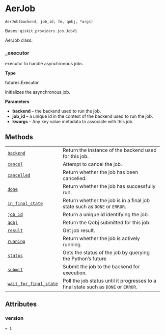 # AerJob

`AerJob(backend, job_id, fn, qobj, *args)`

Bases: `qiskit.providers.job.JobV1`

AerJob class.

### \_executor

executor to handle asynchronous jobs

**Type**

futures.Executor

Initializes the asynchronous job.

**Parameters**

*   **backend** – the backend used to run the job.
*   **job\_id** – a unique id in the context of the backend used to run the job.
*   **kwargs** – Any key value metadata to associate with this job.

## Methods

|                                                                                                                                                                                |                                                                                     |
| ------------------------------------------------------------------------------------------------------------------------------------------------------------------------------ | ----------------------------------------------------------------------------------- |
| [`backend`](qiskit.providers.aer.AerJob.backend#qiskit.providers.aer.AerJob.backend "qiskit.providers.aer.AerJob.backend")                                                     | Return the instance of the backend used for this job.                               |
| [`cancel`](qiskit.providers.aer.AerJob.cancel#qiskit.providers.aer.AerJob.cancel "qiskit.providers.aer.AerJob.cancel")                                                         | Attempt to cancel the job.                                                          |
| [`cancelled`](qiskit.providers.aer.AerJob.cancelled#qiskit.providers.aer.AerJob.cancelled "qiskit.providers.aer.AerJob.cancelled")                                             | Return whether the job has been cancelled.                                          |
| [`done`](qiskit.providers.aer.AerJob.done#qiskit.providers.aer.AerJob.done "qiskit.providers.aer.AerJob.done")                                                                 | Return whether the job has successfully run.                                        |
| [`in_final_state`](qiskit.providers.aer.AerJob.in_final_state#qiskit.providers.aer.AerJob.in_final_state "qiskit.providers.aer.AerJob.in_final_state")                         | Return whether the job is in a final job state such as `DONE` or `ERROR`.           |
| [`job_id`](qiskit.providers.aer.AerJob.job_id#qiskit.providers.aer.AerJob.job_id "qiskit.providers.aer.AerJob.job_id")                                                         | Return a unique id identifying the job.                                             |
| [`qobj`](qiskit.providers.aer.AerJob.qobj#qiskit.providers.aer.AerJob.qobj "qiskit.providers.aer.AerJob.qobj")                                                                 | Return the Qobj submitted for this job.                                             |
| [`result`](qiskit.providers.aer.AerJob.result#qiskit.providers.aer.AerJob.result "qiskit.providers.aer.AerJob.result")                                                         | Get job result.                                                                     |
| [`running`](qiskit.providers.aer.AerJob.running#qiskit.providers.aer.AerJob.running "qiskit.providers.aer.AerJob.running")                                                     | Return whether the job is actively running.                                         |
| [`status`](qiskit.providers.aer.AerJob.status#qiskit.providers.aer.AerJob.status "qiskit.providers.aer.AerJob.status")                                                         | Gets the status of the job by querying the Python’s future                          |
| [`submit`](qiskit.providers.aer.AerJob.submit#qiskit.providers.aer.AerJob.submit "qiskit.providers.aer.AerJob.submit")                                                         | Submit the job to the backend for execution.                                        |
| [`wait_for_final_state`](qiskit.providers.aer.AerJob.wait_for_final_state#qiskit.providers.aer.AerJob.wait_for_final_state "qiskit.providers.aer.AerJob.wait_for_final_state") | Poll the job status until it progresses to a final state such as `DONE` or `ERROR`. |

## Attributes

### version

`= 1`
